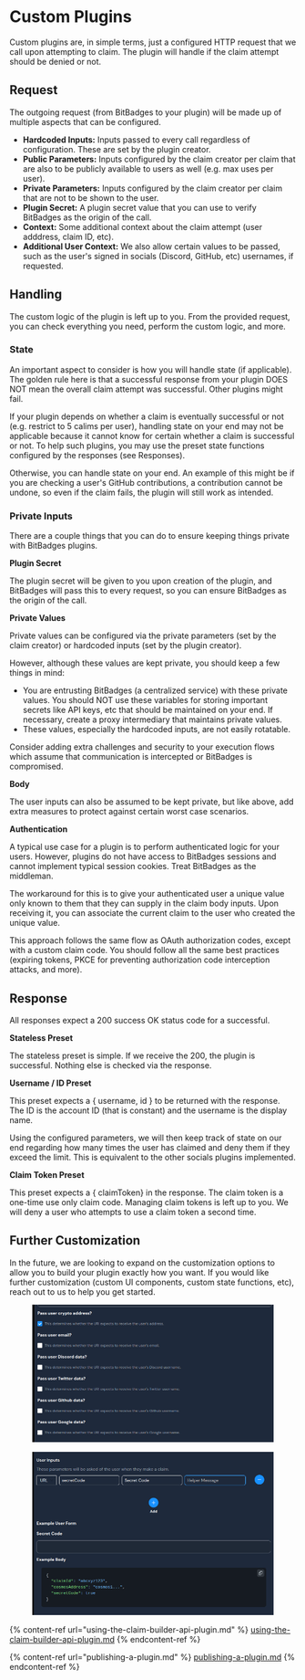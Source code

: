 # Custom Plugins

Custom plugins are, in simple terms, just a configured HTTP request that we call upon attempting to claim. The plugin will handle if the claim attempt should be denied or not.&#x20;

## **Request**

The outgoing request (from BitBadges to your plugin) will be made up of multiple aspects that can be configured.

* **Hardcoded Inputs:** Inputs passed to every call regardless of configuration. These are set by the plugin creator.
* **Public Parameters:** Inputs configured by the claim creator per claim that are also to be publicly available to users as well (e.g. max uses per user).
* **Private Parameters:** Inputs configured by the claim creator per claim that are not to be shown to the user.
* **Plugin Secret:** A plugin secret value that you can use to verify BitBadges as the origin of the call.
* **Context:** Some additional context about the claim attempt (user adddress, claim ID, etc).
* **Additional User Context:** We also allow certain values to be passed, such as the user's signed in socials (Discord, GitHub, etc) usernames, if requested.

## **Handling**

The custom logic of the plugin is left up to you. From the provided request, you can check everything you need, perform the custom logic, and more.&#x20;

### State

An important aspect to consider is how you will handle state (if applicable). The golden rule here is that a successful response from your plugin DOES NOT mean the overall claim attempt was successful. Other plugins might fail.&#x20;

If your plugin depends on whether a claim is eventually successful or not (e.g. restrict to 5 calims per user), handling state on your end may not be applicable because it cannot know for certain whether a claim is successful or not. To help such plugins, you may use the preset state functions configured by the responses (see Responses).

Otherwise, you can handle state on your end. An example of this might be if you are checking a user's GitHub contributions, a contribution cannot be undone, so even if the claim fails, the plugin will still work as intended.

### Private Inputs

There are a couple things that you can do to ensure keeping things private with BitBadges plugins.&#x20;

**Plugin Secret**

The plugin secret will be given to you upon creation of the plugin, and BitBadges will pass this to every request, so you can ensure BitBadges as the origin of the call.

**Private Values**

Private values can be configured via the private parameters (set by the claim creator) or hardcoded inputs (set by the plugin creator).&#x20;

However, although these values are kept private, you should keep a few things in mind:

* You are entrusting BitBadges (a centralized service) with these private values. You should NOT use these variables for storing important secrets like API keys, etc that should be maintained on your end. If necessary, create a proxy intermediary that maintains private values.
* These values, especially the hardcoded inputs, are not easily rotatable.

Consider adding extra challenges and security to your execution flows which assume that communication is intercepted or BitBadges is compromised.&#x20;

**Body**

The user inputs can also be assumed to be kept private, but like above, add extra measures to protect against certain worst case scenarios.

**Authentication**

A typical use case for a plugin is to perform authenticated logic for your users. However, plugins do not have access to BitBadges sessions and cannot implement typical session cookies. Treat BitBadges as the middleman.

The workaround for this is to give your authenticated user a unique value only known to them that they can supply in the claim body inputs. Upon receiving it, you can associate the current claim to the user who created the unique value.&#x20;

This approach follows the same flow as OAuth authorization codes, except with a custom claim code. You should follow all the same best practices (expiring tokens, PKCE for preventing authorization code interception attacks, and more).

## **Response**

All responses expect a 200 success OK status code for a successful.

**Stateless Preset**

The stateless preset is simple. If we receive the 200, the plugin is successful. Nothing else is checked via the response.

**Username / ID Preset**

This preset expects a { username, id } to be returned with the response. The ID is the account ID (that is constant) and the username is the display name.&#x20;

Using the configured parameters, we will then keep track of state on our end regarding how many times the user has claimed and deny them if they exceed the limit. This is equivalent to the other socials plugins implemented.

**Claim Token Preset**

This preset expects a { claimToken} in the response. The claim token is a one-time use only claim code. Managing claim tokens is left up to you. We will deny a user who attempts to use a claim token a second time.

## **Further Customization**

In the future, we are looking to expand on the customization options to allow you to build your plugin exactly how you want. If you would like further customization (custom UI components, custom state functions, etc), reach out to us to help you get started.

<figure><img src="../../../.gitbook/assets/image (1) (1).png" alt=""><figcaption></figcaption></figure>

<figure><img src="../../../.gitbook/assets/image (2).png" alt=""><figcaption></figcaption></figure>





{% content-ref url="using-the-claim-builder-api-plugin.md" %}
[using-the-claim-builder-api-plugin.md](using-the-claim-builder-api-plugin.md)
{% endcontent-ref %}

{% content-ref url="publishing-a-plugin.md" %}
[publishing-a-plugin.md](publishing-a-plugin.md)
{% endcontent-ref %}

